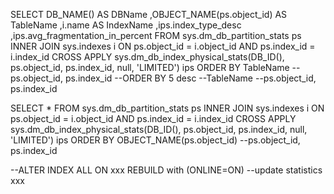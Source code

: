 
SELECT
DB_NAME() AS DBName
,OBJECT_NAME(ps.object_id) AS TableName
,i.name AS IndexName
,ips.index_type_desc
,ips.avg_fragmentation_in_percent
FROM sys.dm_db_partition_stats ps
INNER JOIN sys.indexes i
ON ps.object_id = i.object_id
AND ps.index_id = i.index_id
CROSS APPLY sys.dm_db_index_physical_stats(DB_ID(), ps.object_id, ps.index_id, null, 'LIMITED') ips
ORDER BY TableName --ps.object_id, ps.index_id
--ORDER BY 5 desc --TableName --ps.object_id, ps.index_id

SELECT *
FROM sys.dm_db_partition_stats ps
INNER JOIN sys.indexes i
ON ps.object_id = i.object_id
AND ps.index_id = i.index_id
CROSS APPLY sys.dm_db_index_physical_stats(DB_ID(), ps.object_id, ps.index_id, null, 'LIMITED') ips
ORDER BY OBJECT_NAME(ps.object_id) --ps.object_id, ps.index_id

--ALTER INDEX ALL ON xxx REBUILD with (ONLINE=ON)
--update statistics xxx
